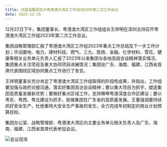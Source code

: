 ```yaml
---
title: 鸿盛昌集团召开粤港澳大湾区工作组2023年第二次工作会议
date: 2023-12-25
---
```


12月22日下午，集团董事长、粤港澳大湾区工作组组长王祥明在深圳主持召开粤港澳大湾区工作组2023年第二次工作会议。

<!--more-->

集团战略管理部汇报了粤港澳大湾区工作组2023年重点工作总结及下一步工作计划；华润置地、电力、建材科技、燃气、三九、医商、金融、化学材料、雪花、健康等相关业务单元负责人汇报了2023年以来集团与各地高层会谈精神落实情况、集团重点关注项目及重大协同项目进展情况；集团驻广东、海南、福建、江西省首席代表围绕区域协同重点工作进行了发言。

王祥明董事长充分肯定了粤港澳大湾区工作组取得的阶段性成果，并指出，工作组要加强与政府对接沟通，落实好集团高访会谈精神；要以重大项目为抓手，塑造集团高质量发展新优势；要做好重点区域工作，支持横琴粤澳深度合作区建设；要以粤东、粤西、粤北建设为抓手，助推集团在广东省的高质量发展。王董强调要持续抓好安全生产，杜绝重特大安全生产事故的发生，全力完成年初制定的商业计划预算目标。

集团办公室、战略管理部、粤港澳大湾区内主要业务单元相关负责人及广东、海南、福建、江西省首席代表参加会议。

![会议现场](https://winfo.crc.com.cn/news/crc_dynamic/202312/W020231225561002971449.jpg)